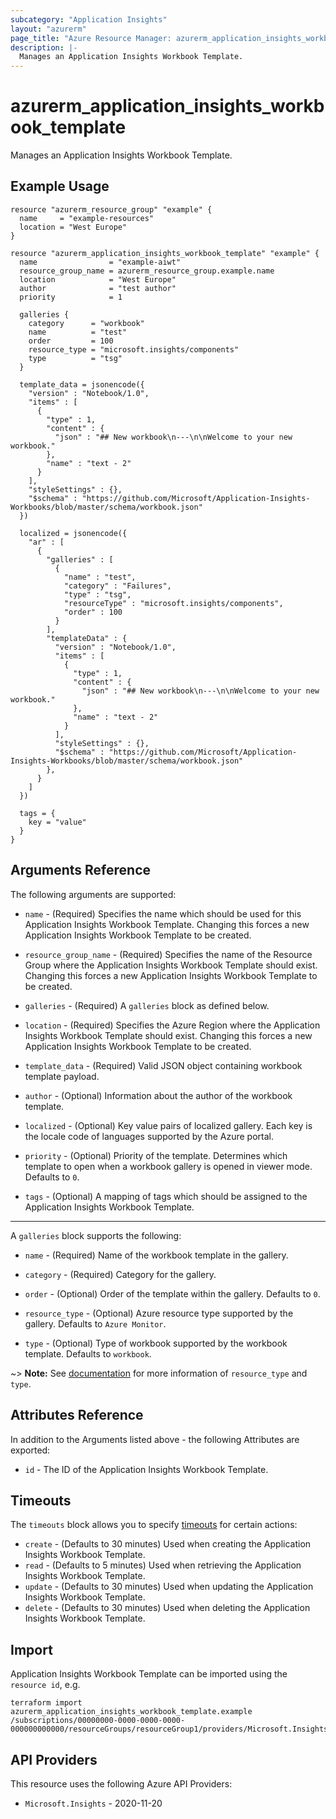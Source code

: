 ```yaml
---
subcategory: "Application Insights"
layout: "azurerm"
page_title: "Azure Resource Manager: azurerm_application_insights_workbook_template"
description: |-
  Manages an Application Insights Workbook Template.
---
```


# azurerm_application_insights_workbook_template

Manages an Application Insights Workbook Template.

## Example Usage

```hcl
resource "azurerm_resource_group" "example" {
  name     = "example-resources"
  location = "West Europe"
}

resource "azurerm_application_insights_workbook_template" "example" {
  name                = "example-aiwt"
  resource_group_name = azurerm_resource_group.example.name
  location            = "West Europe"
  author              = "test author"
  priority            = 1

  galleries {
    category      = "workbook"
    name          = "test"
    order         = 100
    resource_type = "microsoft.insights/components"
    type          = "tsg"
  }

  template_data = jsonencode({
    "version" : "Notebook/1.0",
    "items" : [
      {
        "type" : 1,
        "content" : {
          "json" : "## New workbook\n---\n\nWelcome to your new workbook."
        },
        "name" : "text - 2"
      }
    ],
    "styleSettings" : {},
    "$schema" : "https://github.com/Microsoft/Application-Insights-Workbooks/blob/master/schema/workbook.json"
  })

  localized = jsonencode({
    "ar" : [
      {
        "galleries" : [
          {
            "name" : "test",
            "category" : "Failures",
            "type" : "tsg",
            "resourceType" : "microsoft.insights/components",
            "order" : 100
          }
        ],
        "templateData" : {
          "version" : "Notebook/1.0",
          "items" : [
            {
              "type" : 1,
              "content" : {
                "json" : "## New workbook\n---\n\nWelcome to your new workbook."
              },
              "name" : "text - 2"
            }
          ],
          "styleSettings" : {},
          "$schema" : "https://github.com/Microsoft/Application-Insights-Workbooks/blob/master/schema/workbook.json"
        },
      }
    ]
  })

  tags = {
    key = "value"
  }
}
```

## Arguments Reference

The following arguments are supported:

* `name` - (Required) Specifies the name which should be used for this Application Insights Workbook Template. Changing this forces a new Application Insights Workbook Template to be created.

* `resource_group_name` - (Required) Specifies the name of the Resource Group where the Application Insights Workbook Template should exist. Changing this forces a new Application Insights Workbook Template to be created.

* `galleries` - (Required) A `galleries` block as defined below.

* `location` - (Required) Specifies the Azure Region where the Application Insights Workbook Template should exist. Changing this forces a new Application Insights Workbook Template to be created.

* `template_data` - (Required) Valid JSON object containing workbook template payload.

* `author` - (Optional) Information about the author of the workbook template.

* `localized` - (Optional) Key value pairs of localized gallery. Each key is the locale code of languages supported by the Azure portal.

* `priority` - (Optional) Priority of the template. Determines which template to open when a workbook gallery is opened in viewer mode. Defaults to `0`.

* `tags` - (Optional) A mapping of tags which should be assigned to the Application Insights Workbook Template.

---

A `galleries` block supports the following:

* `name` - (Required) Name of the workbook template in the gallery.

* `category` - (Required) Category for the gallery.

* `order` - (Optional) Order of the template within the gallery. Defaults to `0`.

* `resource_type` - (Optional) Azure resource type supported by the gallery. Defaults to `Azure Monitor`.

* `type` - (Optional) Type of workbook supported by the workbook template. Defaults to `workbook`.

~> **Note:** See [documentation](https://docs.microsoft.com/en-us/azure/azure-monitor/visualize/workbooks-automate#galleries) for more information of `resource_type` and `type`.

## Attributes Reference

In addition to the Arguments listed above - the following Attributes are exported:

* `id` - The ID of the Application Insights Workbook Template.

## Timeouts

The `timeouts` block allows you to specify [timeouts](https://www.terraform.io/language/resources/syntax#operation-timeouts) for certain actions:

* `create` - (Defaults to 30 minutes) Used when creating the Application Insights Workbook Template.
* `read` - (Defaults to 5 minutes) Used when retrieving the Application Insights Workbook Template.
* `update` - (Defaults to 30 minutes) Used when updating the Application Insights Workbook Template.
* `delete` - (Defaults to 30 minutes) Used when deleting the Application Insights Workbook Template.

## Import

Application Insights Workbook Template can be imported using the `resource id`, e.g.

```shell
terraform import azurerm_application_insights_workbook_template.example /subscriptions/00000000-0000-0000-0000-000000000000/resourceGroups/resourceGroup1/providers/Microsoft.Insights/workbookTemplates/resource1
```

## API Providers
<!-- This section is generated, changes will be overwritten -->
This resource uses the following Azure API Providers:

* `Microsoft.Insights` - 2020-11-20
